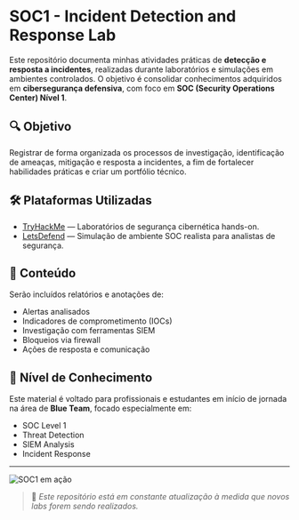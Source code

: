 # SOC1 - Incident Detection and Response Lab

Este repositório documenta minhas atividades práticas de **detecção e resposta a incidentes**, realizadas durante laboratórios e simulações em ambientes controlados. O objetivo é consolidar conhecimentos adquiridos em **cibersegurança defensiva**, com foco em **SOC (Security Operations Center) Nível 1**.

## 🔍 Objetivo

Registrar de forma organizada os processos de investigação, identificação de ameaças, mitigação e resposta a incidentes, a fim de fortalecer habilidades práticas e criar um portfólio técnico.

## 🛠️ Plataformas Utilizadas

- [TryHackMe](https://tryhackme.com/p/danielr.v.barcellos17) — Laboratórios de segurança cibernética hands-on.
- [LetsDefend](https://app.letsdefend.io/user/v.barcellos17) — Simulação de ambiente SOC realista para analistas de segurança.

## 📄 Conteúdo

Serão incluídos relatórios e anotações de:
- Alertas analisados
- Indicadores de comprometimento (IOCs)
- Investigação com ferramentas SIEM
- Bloqueios via firewall
- Ações de resposta e comunicação

## 🧠 Nível de Conhecimento

Este material é voltado para profissionais e estudantes em início de jornada na área de **Blue Team**, focado especialmente em:
- SOC Level 1
- Threat Detection
- SIEM Analysis
- Incident Response

---
![SOC1 em ação](https://media.giphy.com/media/f9k1tV7HyORcngKF8v/giphy.gif)

> 📌 *Este repositório está em constante atualização à medida que novos labs forem sendo realizados.*

